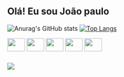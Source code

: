 ## Olá! Eu sou João paulo 


![Anurag's GitHub stats](https://github-readme-stats.vercel.app/api?username=JoaoPaulo-ML&show_icons=true&count_private=true&theme=transparent&cache_seconds=60)
[![Top Langs](https://github-readme-stats.vercel.app/api/top-langs/?username=JoaoPaulo-ML&layout=donut&theme=transparent)](https://github.com/anuraghazra/github-readme-stats)

<div style="display: inline_block">
  <img src="https://cdn.jsdelivr.net/gh/devicons/devicon@latest/icons/php/php-original.svg" width="40" height="30"/>      
  <img src="https://cdn.jsdelivr.net/gh/devicons/devicon@latest/icons/java/java-original.svg" width="40" height="30"/>
  <img src="https://cdn.jsdelivr.net/gh/devicons/devicon@latest/icons/javascript/javascript-plain.svg" width="40" height="30"/>
  <img src="https://cdn.jsdelivr.net/gh/devicons/devicon@latest/icons/html5/html5-plain.svg"  width="40" height="30" />
  <img src="https://cdn.jsdelivr.net/gh/devicons/devicon@latest/icons/css3/css3-plain.svg"  width="40" height="30" /> 
</div>

###

<div style="display: inline_block">
  <a href="https://www.linkedin.com/in/joão-marques-desenvolvedor" target="_blank">
    <img src="https://img.shields.io/badge/LinkedIn-0077B5?style=for-the-badge&logo=linkedin&logoColor=white">
  </a>
</div>


          
